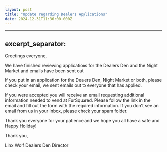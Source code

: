 ```yaml
---
layout: post
title: "Update regarding Dealers Applications"
date: 2024-12-31T11:36:00.000Z
---
```


---
excerpt_separator: <!--more-->
---

Greetings everyone,

We have finished reviewing applications for the Dealers Den and the Night Market and emails have been sent out! 

<!--more-->

If you put in an application for the Dealers Den, Night Market or both, please check your email, we sent emails out to everyone that has applied. 

If you were accepted you will receive an email requesting additional information needed to vend at FurSquared. Please follow the link in the email and fill out the form with the required information. If you don’t see an email from us in your inbox, please check your spam folder.


Thank you everyone for your patience and we hope you all have a safe and Happy Holiday!


Thank you,

Linx Wolf
Dealers Den Director 